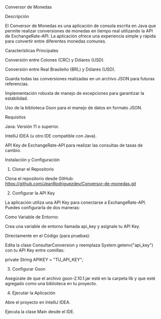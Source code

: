 Conversor de Monedas

Descripción

El Conversor de Monedas es una aplicación de consola escrita en Java que permite realizar conversiones de monedas en tiempo real utilizando la API de ExchangeRate-API. La aplicación ofrece una experiencia simple y rápida para convertir entre diferentes monedas comunes.

Características Principales

Conversión entre Colones (CRC) y Dólares (USD).

Conversión entre Real Brasileño (BRL) y Dólares (USD).

Guarda todas las conversiones realizadas en un archivo JSON para futuras referencias.

Implementación robusta de manejo de excepciones para garantizar la estabilidad.

Uso de la biblioteca Gson para el manejo de datos en formato JSON.

Requisitos

Java: Versión 11 o superior.

IntelliJ IDEA (u otro IDE compatible con Java).

API Key de ExchangeRate-API para realizar las consultas de tasas de cambio.

Instalación y Configuración

1. Clonar el Repositorio

Clona el repositorio desde GitHub: https://github.com/JeanRodriguezdev/Conversor-de-monedas.git



2. Configurar la API Key

La aplicación utiliza una API Key para conectarse a ExchangeRate-API. Puedes configurarla de dos maneras:

Como Variable de Entorno:

Crea una variable de entorno llamada api_key y asígnale tu API Key.

Directamente en el Código (para pruebas):

Edita la clase ConsultarConversion y reemplaza System.getenv("api_key") con tu API Key entre comillas:

private String APIKEY = "TU_API_KEY";

3. Configurar Gson

Asegúrate de que el archivo gson-2.10.1.jar esté en la carpeta lib y que esté agregado como una biblioteca en tu proyecto.

4. Ejecutar la Aplicación

Abre el proyecto en IntelliJ IDEA.

Ejecuta la clase Main desde el IDE.
